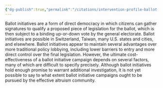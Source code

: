 ```yaml
---
{"dg-publish":true,"permalink":"/citations/intervention-profile-ballot-initiatives-rethink-priorities/","tags":["#policy"],"created":"2025-10-23T17:42:44.326+01:00","updated":"2025-10-23T18:12:10.173+01:00"}
---
```


Ballot initiatives are a form of direct democracy in which citizens can gather signatures to qualify a proposed piece of legislation for the ballot, which is then subject to a binding up-or-down vote by the general electorate. Ballot initiatives are possible in Switzerland, Taiwan, many U.S. states and cities, and elsewhere. Ballot initiatives appear to maintain several advantages over more traditional policy lobbying, including lower barriers to entry and more direct control over the final legislation. However, the ultimate cost-effectiveness of a ballot initiative campaign depends on several factors, many of which are difficult to specify precisely. Although ballot initiatives hold enough promise to warrant additional investigation, it is not yet possible to say to what extent ballot initiative campaigns ought to be pursued by the effective altruism community.